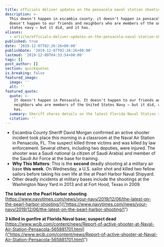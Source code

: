 ```yaml
---
title: officials deliver updates on the pensacola naval station shooting
description: >-
  This doesn't happen in escambia county. it doesn't happen in pensacola. it
  doesn't happen to our friends and neighbors who are members of the united
  states navy — but it did, and it has.
aliases:
  - article/officials-deliver-updates-on-the-pensacola-naval-station-shooting/
published: true
date: '2019-12-07T02:26:26+00:00'
publishDate: '2019-12-07T02:26:26+00:00'
lastmod: '2019-12-09T04:33:54+00:00'
tags: []
post_author: []
section: quickquotes
is_breaking: false
featured_image:
  image: ''
  alt: ''
featured_quote:
  quote: >-
    It doesn't happen in Pensacola. It doesn't happen to our friends and
    neighbors who are members of the United States Navy — but it did, and it
    has.
  summary: Sheriff shares details on the latest Florida Naval Station shooting
  citation: ''
---
```

*   Escambia County Sheriff David Morgan confirmed an active shooter incident took place this morning in a classroom at the Naval Air Station in Pensacola, FL. The suspect killed three victims and was killed by law enforcement. Several others, including two deputies, were injured. The shooter was a Saudi national (a citizen of Saudi Arabia) and member of the Saudi Air Force at the base for training.
*   **Why This Matters**: This is the **second** deadly shooting at a military air base **this week**. On Wednesday, a U.S. sailor shot and killed two fellow sailors before taking his own life at the at Pearl Harbor Naval Shipyard.
*   Other deadly incidents at military bases include the shootings at the Washington Navy Yard in 2013 and at Fort Hood, Texas in 2009.

**The latest on the Pearl Harbor shooting** [https://www.navytimes.com/news/your-navy/2019/12/06/the-latest-on-the-pearl-harbor-shooting/](\"https://www.navytimes.com/news/your-navy/2019/12/06/the-latest-on-the-pearl-harbor-shooting/\")

**3 killed in gunfire at Florida Naval base; suspect dead** [https://www.wcjb.com/content/news/Report-of-active-shooter-at-Naval-Air-Station-Pensacola-565881701.html](\"https://www.wcjb.com/content/news/Report-of-active-shooter-at-Naval-Air-Station-Pensacola-565881701.html\")